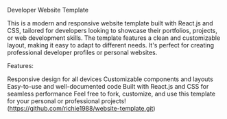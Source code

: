 Developer Website Template

This is a modern and responsive website template built with React.js and CSS, tailored for developers looking to showcase their portfolios, projects, or web development skills. The template features a clean and customizable layout, making it easy to adapt to different needs. It's perfect for creating professional developer profiles or personal websites.

Features:

Responsive design for all devices
Customizable components and layouts
Easy-to-use and well-documented code
Built with React.js and CSS for seamless performance
Feel free to fork, customize, and use this template for your personal or professional projects! (https://github.com/richie1988/website-template.git)